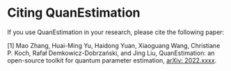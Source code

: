 # **Citing QuanEstimation**

If you use QuanEstimation in your research, please cite the following paper:

[1] Mao Zhang, Huai-Ming Yu, Haidong Yuan, Xiaoguang Wang, Christiane P. Koch, Rafał Demkowicz-Dobrzański, 
and Jing Liu, QuanEstimation: an open-source toolkit for quantum parameter estimation, 
[arXiv: 2022.xxxx](https://github.com/zhangmao2018/QuanEstimation).

